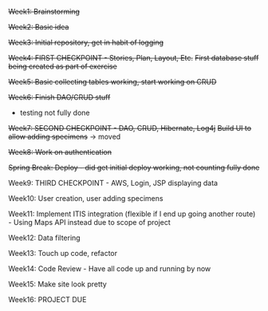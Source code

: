 ~~Week1: Brainstorming~~

~~Week2: Basic idea~~

~~Week3: Initial repository, get in habit of logging~~

~~Week4: FIRST CHECKPOINT - Stories, Plan, Layout, Etc.~~
~~First database stuff being created as part of exercise~~

~~Week5: Basic collecting tables working, start working on CRUD~~

~~Week6: Finish DAO/CRUD stuff~~
- testing not fully done

~~Week7: SECOND CHECKPOINT - DAO, CRUD, Hibernate, Log4j~~
~~Build UI to allow adding specimens~~ -> moved

~~Week8: Work on authentication~~

~~Spring Break: Deploy - did get initial deploy working, not counting fully done~~

Week9: THIRD CHECKPOINT - AWS, Login, JSP displaying data

Week10: User creation, user adding specimens

Week11: Implement ITIS integration (flexible if I end up going another route) - Using Maps API instead due to scope of project

Week12: Data filtering

Week13: Touch up code, refactor

Week14: Code Review - Have all code up and running by now

Week15: Make site look pretty

Week16: PROJECT DUE